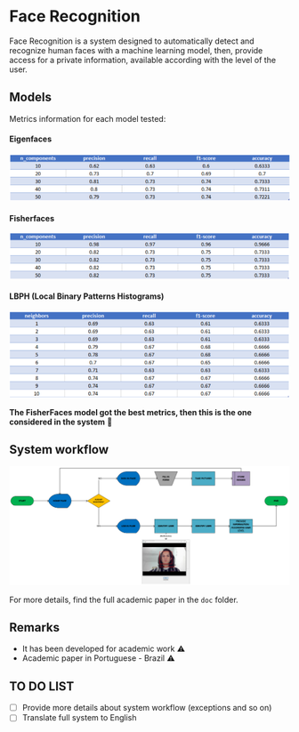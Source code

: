# Face Recognition
Face Recognition is a system designed to automatically detect and recognize human faces with a machine learning model, then, provide access for a private information, available according with the level of the user. 

## Models
Metrics information for each model tested:

#### Eigenfaces
![alt text](img/eigenfacesmetrics.PNG)

#### Fisherfaces
![alt text](img/fisherfacesmetrics.PNG)

#### LBPH (Local Binary Patterns Histograms)
![alt text](img/lbphmetrics.PNG)

**The FisherFaces model got the best metrics, then this is the one considered in the system** :robot:

## System workflow
![alt text](img/highlvlsystem.PNG)


For more details, find the full academic paper in the `doc` folder.

## Remarks
* It has been developed for academic work :warning:
* Academic paper in Portuguese - Brazil :warning:

## TO DO LIST
- [ ] Provide more details about system workflow (exceptions and so on)
- [ ] Translate full system to English